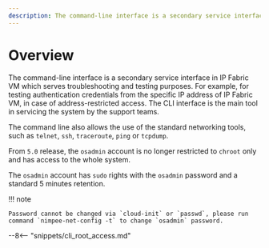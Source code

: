 ```yaml
---
description: The command-line interface is a secondary service interface in IP Fabric VM which serves troubleshooting and testing purposes.
---
```


# Overview

The command-line interface is a secondary service interface in IP Fabric VM which serves troubleshooting and testing purposes. For example, for testing authentication credentials from the specific IP address of IP
Fabric VM, in case of address-restricted access. The CLI interface is the main tool in servicing the system by the support teams.

The command line also allows the use of the standard networking tools, such as `telnet`, `ssh`, `traceroute`, `ping` or `tcpdump`.

From `5.0` release, the `osadmin` account is no longer restricted to `chroot` only and has access to the whole system.

The `osadmin` account has `sudo` rights with the `osadmin` password and a standard 5 minutes retention.

!!! note

    Password cannot be changed via `cloud-init` or `passwd`, please run command `nimpee-net-config -t` to change `osadmin` password.

--8<-- "snippets/cli_root_access.md"

